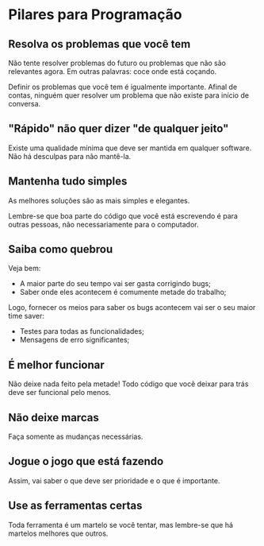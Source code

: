 # Pilares para Programação

## Resolva os problemas que você tem

Não tente resolver problemas do futuro ou problemas que não são relevantes agora. Em outras palavras: coce onde está coçando.

Definir os problemas que você tem é igualmente importante. Afinal de contas, ninguém quer resolver um problema que não existe para início de conversa.

## "Rápido" não quer dizer "de qualquer jeito"

Existe uma qualidade mínima que deve ser mantida em qualquer software. Não há desculpas para não mantê-la.

## Mantenha tudo simples

As melhores soluções são as mais simples e elegantes.

Lembre-se que boa parte do código que você está escrevendo é para outras pessoas, não necessariamente para o computador.

## Saiba como quebrou

Veja bem:

- A maior parte do seu tempo vai ser gasta corrigindo bugs;
- Saber onde eles acontecem é comumente metade do trabalho;

Logo, fornecer os meios para saber os bugs acontecem vai ser o seu maior time saver:

- Testes para todas as funcionalidades;
- Mensagens de erro significantes;

## É melhor funcionar

Não deixe nada feito pela metade! Todo código que você deixar para trás deve ser funcional pelo menos.

## Não deixe marcas

Faça somente as mudanças necessárias.

## Jogue o jogo que está fazendo

Assim, vai saber o que deve ser prioridade e o que é importante.

## Use as ferramentas certas

Toda ferramenta é um martelo se você tentar, mas lembre-se que há martelos melhores que outros.
